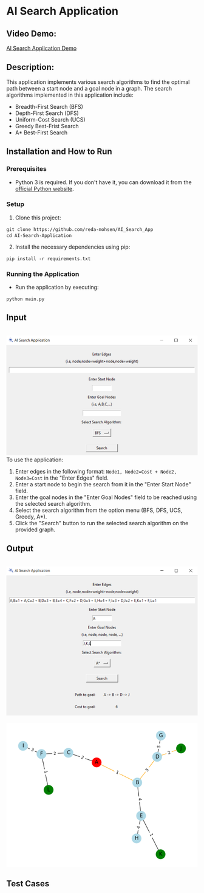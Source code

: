 # AI Search Application

## Video Demo:
[AI Search Application Demo](URL_HERE)

## Description:
This application implements various search algorithms to find the optimal path between a start node and a goal node in a graph. The search algorithms implemented in this application include:
* Breadth-First Search (BFS)
* Depth-First Search (DFS)
* Uniform-Cost Search (UCS)
* Greedy Best-Frist Search
* A* Best-First Search

## Installation and How to Run
### Prerequisites
- Python 3 is required. If you don't have it, you can download it from the [official Python website](https://www.python.org/downloads/).
### Setup
1. Clone this project:
```
git clone https://github.com/reda-mohsen/AI_Search_App
cd AI-Search-Application
```
2. Install the necessary dependencies using pip:
```
pip install -r requirements.txt
```
### Running the Application
- Run the application by executing:
```
python main.py
```

## Input
<br> ![Input Screenshot](assets/gui_before.png) <br>
To use the application: <br>
1. Enter edges in the following format: `Node1, Node2=Cost + Node2, Node3=Cost` in the "Enter Edges" field. <br>
2. Enter a start node to begin the search from it in the "Enter Start Node" field. <br>
3. Enter the goal nodes in the "Enter Goal Nodes" field to be reached using the selected search algorithm. <br>
4. Select the search algorithm from the option menu (BFS, DFS, UCS, Greedy, A*). <br>
5. Click the "Search" button to run the selected search algorithm on the provided graph. <br>

## Output
<br> ![Output Screenshot](assets/gui_after.png) <br>
<br> ![Output Graph](assets/graph.png) <br>

## Test Cases
